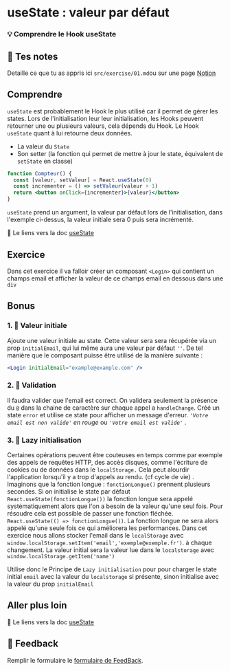 # useState : valeur par défaut

### 💡 Comprendre le Hook useState

## 📝 Tes notes

Detaille ce que tu as appris ici
`src/exercise/01.md`ou sur une page [Notion](https://go.mikecodeur.com/course-notes-template)

## Comprendre

`useState` est probablement le Hook le plus utilisé car il permet de gérer les
states. Lors de l'initialisation leur leur initialisation, les Hooks peuvent
retourner une ou plusieurs valeurs, cela dépends du Hook. Le Hook `useState`
quant à lui retourne deux données.

- La valeur du `State`
- Son setter (la fonction qui permet de mettre à jour le state, équivalent de
  `setState` en classe)

```jsx
function Compteur() {
  const [valeur, setValeur] = React.useState(0)
  const incrementer = () => setValeur(valeur + 1)
  return <button onClick={incrementer}>{valeur}</button>
}
```

`useState` prend un argument, la valeur par défaut lors de l'initialisation,
dans l'exemple ci-dessus, la valeur initiale sera 0 puis sera incrémenté.

📑 Le liens vers la doc
[useState](https://fr.reactjs.org/docs/hooks-overview.html#state-hook)

## Exercice

Dans cet exercice il va falloir créer un composant `<Login>` qui contient un
champs email et afficher la valeur de ce champs email en dessous dans une `div`

## Bonus

### 1. 🚀 Valeur initiale

Ajoute une valeur initiale au state. Cette valeur sera sera récupérée via un
prop `initialEmail`, qui lui même aura une valeur par défaut `''`. De tel
manière que le composant puisse être utilisé de la manière suivante :

```jsx
<Login initialEmail="example@example.com" />
```

### 2. 🚀 Validation

Il faudra valider que l'email est correct. On validera seulement la présence du
`@` dans la chaine de caractère sur chaque appel a `handleChange`. Créé un state
`error` et utilise ce state pour afficher un message d'erreur.
_`'Votre email est non valide'` en rouge_ ou _`'Votre email est valide'`_ .

### 3. 🚀 Lazy initialisation

Certaines opérations peuvent être couteuses en temps comme par exemple des
appels de requêtes HTTP, des accès disques, comme l'écriture de cookies ou de
données dans le `localStorage.` Cela peut alourdir l'application lorsqu'il y a
trop d'appels au rendu. (cf cycle de vie) . Imaginons que la fonction longue :
`fonctionLongue()` prennent plusieurs secondes. Si on initialise le state par
défaut `React.useState(fonctionLongue())` la fonction longue sera appelé
systématiquement alors que l'on a besoin de la valeur qu'une seul fois. Pour
résoudre cela est possible de passer une fonction fléchée.
`React.useState(() => fonctionLongue())`. La fonction longue ne sera alors
appelé qu'une seule fois ce qui améliorera les performances. Dans cet exercice
nous allons stocker l'email dans le `localStorage` avec
`window.localStorage.setItem('email','exemple@exemple.fr')`. à chaque
changement. La valeur initial sera la valeur lue dans le `localstorage` avec
`window.localStorage.getItem('name')`

Utilise donc le Principe de `Lazy initialisation` pour pour charger le state
initial `email` avec la valeur du `localstorage` si présente, sinon initialise
avec la valeur du prop `initialEmail`

## Aller plus loin

📑 Le liens vers la doc [useState](https://fr.reactjs.org/docs/hooks-state.html)

## 🐜 Feedback

Remplir le formulaire le
[formulaire de FeedBack](https://go.mikecodeur.com/cours-react-avis).
